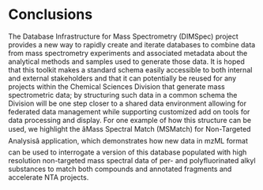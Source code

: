 # Conclusions

The Database Infrastructure for Mass Spectrometry (DIMSpec) project provides a new way to rapidly create and iterate databases to combine data from mass spectrometry experiments and associated metadata about the analytical methods and samples used to generate those data. It is hoped that this toolkit makes a standard schema easily accessible to both internal and external stakeholders and that it can potentially be reused for any projects within the Chemical Sciences Division that generate mass spectrometric data; by structuring such data in a common schema the Division will be one step closer to a shared data environment allowing for federated data management while supporting customized add on tools for data processing and display. For one example of how this structure can be used, we highlight the âMass Spectral Match (MSMatch) for Non-Targeted Analysisâ application, which demonstrates how new data in mzML format can be used to interrogate a version of this database populated with high resolution non-targeted mass spectral data of per- and polyfluorinated alkyl substances to match both compounds and annotated fragments and accelerate NTA projects.